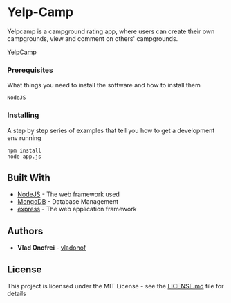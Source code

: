 # Yelp-Camp

Yelpcamp is a campground rating app, where users can create their own campgrounds, view and comment on others' campgrounds.

[YelpCamp](https://rocky-beyond-31520.herokuapp.com/)

### Prerequisites

What things you need to install the software and how to install them

```
NodeJS
```

### Installing

A step by step series of examples that tell you how to get a development env running


```
npm install
node app.js
```

## Built With

* [NodeJS](https://nodejs.org/en/) - The web framework used
* [MongoDB](https://www.mongodb.com/) - Database Management
* [express](https://expressjs.com/) - The web application framework

## Authors

* **Vlad Onofrei** - [vladonof](https://github.com/vladonof)

## License

This project is licensed under the MIT License - see the [LICENSE.md](LICENSE.md) file for details
